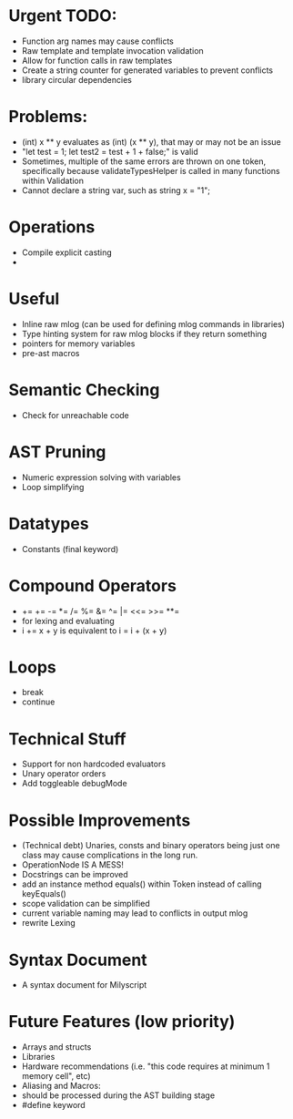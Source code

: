 # Urgent TODO:
 - Function arg names may cause conflicts
 - Raw template and template invocation validation
 - Allow for function calls in raw templates
 - Create a string counter for generated variables to prevent conflicts
 - library circular dependencies

# Problems:
 - (int) x ** y evaluates as (int) (x ** y), that may or may not be an issue
 - "let test = 1; let test2 = test + 1 + false;" is valid
 - Sometimes, multiple of the same errors are thrown on one token, specifically because validateTypesHelper is called in many functions within Validation
 - Cannot declare a string var, such as string x = "1";

# Operations
 - Compile explicit casting
 - 
# Useful
 - Inline raw mlog (can be used for defining mlog commands in libraries)
 - Type hinting system for raw mlog blocks if they return something
 - pointers for memory variables
 - pre-ast macros

# Semantic Checking
 - Check for unreachable code

# AST Pruning
 - Numeric expression solving with variables
 - Loop simplifying

# Datatypes
 - Constants (final keyword)

# Compound Operators
 - += += -= *= /= %= &= ^= |= <<= >>= **=
 - for lexing and evaluating
 - i += x + y    is equivalent to   i = i + (x + y)

# Loops
 - break
 - continue
    
# Technical Stuff
 - Support for non hardcoded evaluators
 - Unary operator orders
 - Add toggleable debugMode

# Possible Improvements
 - (Technical debt) Unaries, consts and binary operators being just one class may cause complications in the long run. 
  - OperationNode IS A MESS!
 - Docstrings can be improved
 - add an instance method equals() within Token instead of calling keyEquals()
 - scope validation can be simplified
 - current variable naming may lead to conflicts in output mlog 
 - rewrite Lexing

# Syntax Document
 - A syntax document for Milyscript

# Future Features (low priority)
 - Arrays and structs
 - Libraries
 - Hardware recommendations (i.e. "this code requires at minimum 1 memory cell", etc)
 - Aliasing and Macros:
  - should be processed during the AST building stage
  - #define keyword